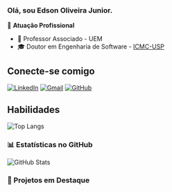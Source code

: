 ### Olá, sou Edson Oliveira Junior.

🏢 **Atuação Profissional**
- 🚀 Professor Associado - UEM
- 🎓 Doutor em Engenharia de Software - [ICMC-USP](https://www.icmc.usp.br/)

## Conecte-se comigo
[![LinkedIn](https://img.shields.io/badge/LinkedIn-0077B5?style=for-the-badge&logo=linkedin&logoColor=white)](https://www.linkedin.com/in/oliveirajr-edson/)
[![Gmail](https://img.shields.io/badge/Gmail-333333?style=for-the-badge&logo=gmail&logoColor=red)](mailto:oliveirajr.edson@gmail.com)
[![GitHub](https://img.shields.io/badge/GitHub-100000?style=for-the-badge&logo=github&logoColor=white)](https://github.com/oliveirajr-edson)

## Habilidades

![Top Langs](https://github-readme-stats-git-masterrstaa-rickstaa.vercel.app/api/top-langs/?username=oliveirajr-edson&layout=compact&bg_color=000&border_color=30A3DC&title_color=E94D5F&text_color=FFF)

### 📊 Estatísticas no GitHub

![GitHub Stats](https://github-readme-stats.vercel.app/api?username=oliveirajr-edson&theme=transparent&bg_color=000&border_color=30A3DC&show_icons=true&icon_color=30A3DC&title_color=E94D5F&text_color=FFF&hide_title=true&hide=stars)



<!-- ![falvojr's GitHub stats](https://github-readme-stats.vercel.app/api?username=falvojr&show_icons=true&theme=dracula) -->

### 📌 Projetos em Destaque


